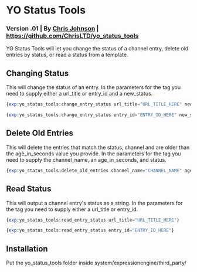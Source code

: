 # YO Status Tools
### Version .01 | By [Chris Johnson](http://chrisltd.com) | https://github.com/ChrisLTD/yo_status_tools

YO Status Tools will let you change the status of a channel entry, delete old entries by status, or read a status from a template.

## Changing Status
This will change the status of an entry. In the parameters for the tag you need to supply either a url_title or entry_id and a new_status.

```php
{exp:yo_status_tools:change_entry_status url_title="URL_TITLE_HERE" new_status="closed"}

{exp:yo_status_tools:change_entry_status entry_id="ENTRY_ID_HERE" new_status="open"}
```

## Delete Old Entries
This will delete the entries that match the status, channel and are older than the age_in_seconds value you provide. In the parameters for the tag you need to supply the channel_name, an age_in_seconds, and status.

```php
{exp:yo_status_tools:delete_old_entries channel_name="CHANNEL_NAME" age_in_seconds="2628000" status="closed"}
```

## Read Status
This will output a channel entry's status as a string. In the parameters for the tag you need to supply either a url_title or entry_id.

```php
{exp:yo_status_tools:read_entry_status url_title="URL_TITLE_HERE"}

{exp:yo_status_tools:read_entry_status entry_id="ENTRY_ID_HERE"}
```

## Installation
Put the yo_status_tools folder inside system/expressionengine/third_party/